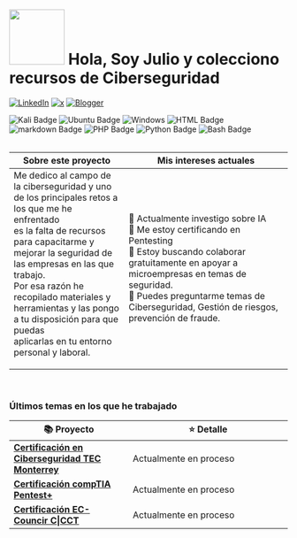   # <img src="https://media3.giphy.com/media/v1.Y2lkPTc5MGI3NjExOHpkNWFwNjV2cDg3MnhvczRzbW9lN2xtNGpsdDc0YXB0emZhaHlsbCZlcD12MV9pbnRlcm5hbF9naWZfYnlfaWQmY3Q9cw/j0HjChGV0J44KrrlGv/giphy.gif" width="100"/> Hola, Soy Julio y colecciono recursos de Ciberseguridad

  [![LinkedIn](https://img.shields.io/badge/linkedin-%230077B5.svg?style=for-the-badge&logo=linkedin&logoColor=white)](https://linkedin.com/in/julio-calderón-aguilar-5415b942)
  [![x](https://img.shields.io/badge/Twitter-blue?style=for-the-badge&logo=twitter&logoColor=white)](https://x.com/Calderjulio)
  [![Blogger](https://img.shields.io/badge/Blogger-FF5722?style=for-the-badge&logo=blogger&logoColor=white)](https://write.as/jcalderon/)

<div id="badges">
  <img src="https://img.shields.io/badge/Kali-268BEE?style=for-the-badge&logo=kalilinux&logoColor=white" alt="Kali Badge"/> 
  <img src="https://img.shields.io/badge/Ubuntu-E95420?style=for-the-badge&logo=ubuntu&logoColor=white" alt="Ubuntu Badge"/>
  <img src="https://img.shields.io/badge/Windows-0078D6?style=for-the-badge&logo=windows&logoColor=white" alt=Windows Badge"/>
  <img src="https://img.shields.io/badge/html5-%23E34F26.svg?style=for-the-badge&logo=html5&logoColor=white" alt="HTML Badge"/>
  <img src="https://img.shields.io/badge/markdown-%23000000.svg?style=for-the-badge&logo=markdown&logoColor=white" alt="markdown Badge"/>
  <img src="https://img.shields.io/badge/php-%23777BB4.svg?style=for-the-badge&logo=php&logoColor=white" alt="PHP Badge"/>
  <img src="https://img.shields.io/badge/python-3670A0?style=for-the-badge&logo=python&logoColor=ffdd54" alt="Python Badge"/>
  <img src="https://img.shields.io/badge/bash_script-%23121011.svg?style=for-the-badge&logo=gnu-bash&logoColor=white" alt="Bash Badge"/>
</div><br>

<div id="tabla">
    <table>
        <thead>
           <tr>
             <th style="width: 300px;">Sobre este proyecto</th>
             <th style="width: 500px;">Mis intereses actuales</th>
           </tr>
        </thead>
        <tbody>
            <tr>
                <td>
                Me dedico al campo de la ciberseguridad y uno de los principales retos a los que me he enfrentado<br>
		es la falta de recursos para capacitarme y mejorar la seguridad de las empresas en las que trabajo.<br>
		Por esa razón he recopilado materiales y herramientas y las pongo a tu disposición para que puedas <br>
		aplicarlas en tu entorno personal y laboral.</p>
                </td>
                <td>
                    🔭 Actualmente investigo sobre IA <br>
                    🌱 Me estoy certificando en Pentesting<br>
                    🤔 Estoy buscando colaborar gratuitamente en apoyar a microempresas en temas de seguridad.<br>
                    💬 Puedes preguntarme temas de Ciberseguridad, Gestión de riesgos, prevención de fraude.
                </td>
            </tr>
        </tbody>
    </table>
</div><br>

<div id="terminal">
<h3>Últimos temas en los que he trabajado</h3>
<table>
  <thead align="center">
    <tr border: none;>
      <th style="width: 300px;"> <b>📚 Proyecto</b></th>
      <th style="width: 500px;"> <b>⭐ Detalle</b></th>
    </tr>
  </thead>
  <tbody>
    <tr>
      <td><a href=""><b>Certificación en Ciberseguridad TEC Monterrey</b></a></td>
      <td>Actualmente en proceso</td>
    </tr>
	  <tr>
      <td><a href=""><b>Certificación compTIA Pentest+</b></a></td>
      <td>Actualmente en proceso</td>
    </tr>
    <tr>
      <td><a href=""><b>Certificación EC-Councir C|CCT</b></a></td>
      <td>Actualmente en proceso</td>
    </tr>
  </tbody>
</table>
</div>
